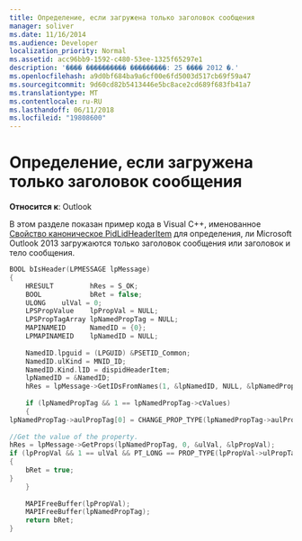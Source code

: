 ```yaml
---
title: Определение, если загружена только заголовок сообщения
manager: soliver
ms.date: 11/16/2014
ms.audience: Developer
localization_priority: Normal
ms.assetid: acc96bb9-1592-c480-53ee-1325f65297e1
description: '���� ���������� ���������: 25 ���� 2012 �.'
ms.openlocfilehash: a9d0bf684ba9a6cf00e6fd5003d517cb69f59a47
ms.sourcegitcommit: 9d60cd82b5413446e5bc8ace2cd689f683fb41a7
ms.translationtype: MT
ms.contentlocale: ru-RU
ms.lasthandoff: 06/11/2018
ms.locfileid: "19808600"
---
```

# <a name="determine-if-outlook-downloaded-only-the-header-of-a-message"></a>Определение, если загружена только заголовок сообщения

**Относится к**: Outlook 
  
В этом разделе показан пример кода в Visual C++, именованное [Свойство каноническое PidLidHeaderItem](pidlidheaderitem-canonical-property.md) для определения, ли Microsoft Outlook 2013 загружаются только заголовок сообщения или заголовок и тело сообщения. 
  
```cpp
BOOL bIsHeader(LPMESSAGE lpMessage) 
{ 
    HRESULT         hRes = S_OK; 
    BOOL            bRet = false; 
    ULONG    ulVal = 0; 
    LPSPropValue    lpPropVal = NULL; 
    LPSPropTagArray lpNamedPropTag = NULL; 
    MAPINAMEID      NamedID = {0}; 
    LPMAPINAMEID    lpNamedID = NULL; 
 
    NamedID.lpguid = (LPGUID) &PSETID_Common; 
    NamedID.ulKind = MNID_ID; 
    NamedID.Kind.lID = dispidHeaderItem; 
    lpNamedID = &NamedID; 
    hRes = lpMessage->GetIDsFromNames(1, &lpNamedID, NULL, &lpNamedPropTag); 
 
    if (lpNamedPropTag && 1 == lpNamedPropTag->cValues) 
    { 
lpNamedPropTag->aulPropTag[0] = CHANGE_PROP_TYPE(lpNamedPropTag->aulPropTag[0], PT_LONG); 
 
//Get the value of the property. 
hRes = lpMessage->GetProps(lpNamedPropTag, 0, &ulVal, &lpPropVal); 
if (lpPropVal && 1 == ulVal && PT_LONG == PROP_TYPE(lpPropVal->ulPropTag) && lpPropVal->Value.ul) 
{ 
    bRet = true; 
} 
    } 
 
    MAPIFreeBuffer(lpPropVal); 
    MAPIFreeBuffer(lpNamedPropTag); 
    return bRet; 
}

```


